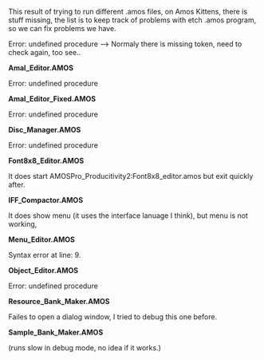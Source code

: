 This result of trying to run different .amos files, on Amos Kittens, there is stuff missing, the list is to keep track of problems with etch .amos program, so we can fix problems we have.

Error: undefined procedure --> Normaly there is missing token, need to check again, too see..


**Amal_Editor.AMOS**

Error: undefined procedure

**Amal_Editor_Fixed.AMOS**

Error: undefined procedure

**Disc_Manager.AMOS**

Error: undefined procedure

**Font8x8_Editor.AMOS**

It does start AMOSPro_Producitivity2:Font8x8_editor.amos
but exit quickly after.

**IFF_Compactor.AMOS**

It does show menu (it uses the interface lanuage I think),
but menu is not working,

**Menu_Editor.AMOS**

Syntax error at line: 9.

**Object_Editor.AMOS**

Error: undefined procedure

**Resource_Bank_Maker.AMOS**

Failes to open a dialog window, I tried to debug this one before.

**Sample_Bank_Maker.AMOS**

(runs slow in debug mode, no idea if it works.)
